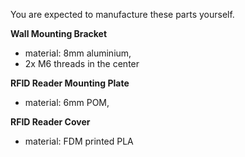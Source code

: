 You are expected to manufacture these parts yourself. 

**Wall Mounting Bracket**

- material: 8mm aluminium, 
- 2x M6 threads in the center

**RFID Reader Mounting Plate**

- material: 6mm POM, 

**RFID Reader Cover**

- material: FDM printed PLA

